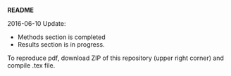 **README**

2016-06-10 Update:
- Methods section is completed
- Results section is in progress.

To reproduce pdf, download ZIP of this repository (upper right corner) and compile .tex file.
